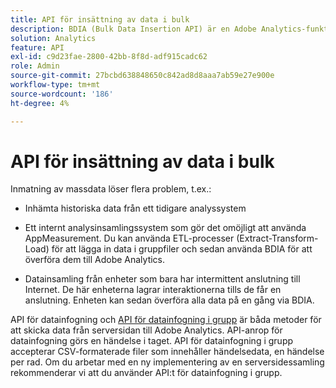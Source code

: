 ```yaml
---
title: API för insättning av data i bulk
description: BDIA (Bulk Data Insertion API) är en Adobe Analytics-funktion som gör att du kan överföra serveranropsdata i grupper av filer i stället för att använda klientbibliotek som AppMeasurement.
solution: Analytics
feature: API
exl-id: c9d23fae-2800-42bb-8f8d-adf915cadc62
role: Admin
source-git-commit: 27bcbd638848650c842ad8d8aaa7ab59e27e900e
workflow-type: tm+mt
source-wordcount: '186'
ht-degree: 4%

---
```


# API för insättning av data i bulk

Inmatning av massdata löser flera problem, t.ex.:

* Inhämta historiska data från ett tidigare analyssystem

* Ett internt analysinsamlingssystem som gör det omöjligt att använda AppMeasurement. Du kan använda ETL-processer (Extract-Transform-Load) för att lägga in data i gruppfiler och sedan använda BDIA för att överföra dem till Adobe Analytics.

* Datainsamling från enheter som bara har intermittent anslutning till Internet. De här enheterna lagrar interaktionerna tills de får en anslutning. Enheten kan sedan överföra alla data på en gång via BDIA.

API för datainfogning och [API för datainfogning i grupp](https://www.adobe.io/apis/experiencecloud/analytics/docs.html#!AdobeDocs/analytics-2.0-apis/master/bdia.md) är båda metoder för att skicka data från serversidan till Adobe Analytics. API-anrop för datainfogning görs en händelse i taget. API för datainfogning i grupp accepterar CSV-formaterade filer som innehåller händelsedata, en händelse per rad. Om du arbetar med en ny implementering av en serversidessamling rekommenderar vi att du använder API:t för datainfogning i grupp.
